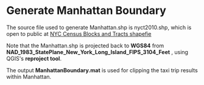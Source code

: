 # Generate Manhattan Boundary

The source file used to generate Manhattan.shp is nyct2010.shp, which is open to public at [NYC Census Blocks and Tracts shapefie]( https://www1.nyc.gov/site/planning/data-maps/open-data/districts-download-metadata.page)

Note that the Manhattan.shp is projected back to __WGS84__ from __NAD_1983_StatePlane_New_York_Long_Island_FIPS_3104_Feet__ , using QGIS's __reproject tool__.

The output __ManhattanBoundary.mat__ is used for clipping the taxi trip results within Manhattan.

